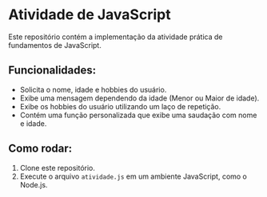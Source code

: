 # Atividade de JavaScript

Este repositório contém a implementação da atividade prática de fundamentos de JavaScript.

## Funcionalidades:

- Solicita o nome, idade e hobbies do usuário.
- Exibe uma mensagem dependendo da idade (Menor ou Maior de idade).
- Exibe os hobbies do usuário utilizando um laço de repetição.
- Contém uma função personalizada que exibe uma saudação com nome e idade.

## Como rodar:

1. Clone este repositório.
2. Execute o arquivo `atividade.js` em um ambiente JavaScript, como o Node.js.